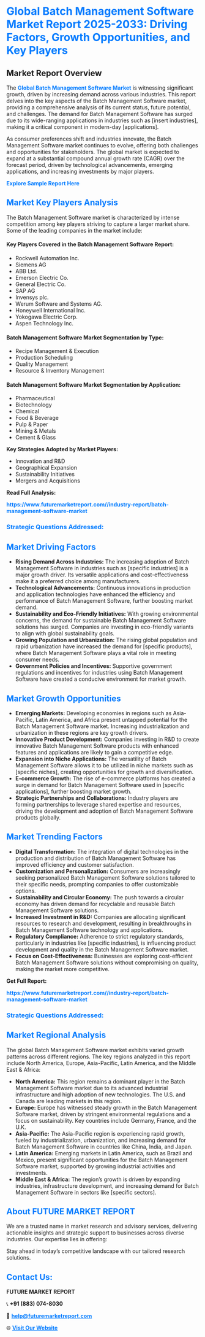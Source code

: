 <h1 style="color: #007BFF;">Global Batch Management Software Market Report 2025-2033: Driving Factors, Growth Opportunities, and Key Players</h1>

<section id="overview">
<h2>Market Report Overview</h2>
<p>The <a href="https://www.futuremarketreport.com//industry-report/batch-management-software-market" style="color: #007BFF; text-decoration: none;"><strong>Global Batch Management Software Market</strong></a> is witnessing significant growth, driven by increasing demand across various industries. This report delves into the key aspects of the Batch Management Software market, providing a comprehensive analysis of its current status, future potential, and challenges. The demand for Batch Management Software has surged due to its wide-ranging applications in industries such as [insert industries], making it a critical component in modern-day [applications].</p>
<p>As consumer preferences shift and industries innovate, the Batch Management Software market continues to evolve, offering both challenges and opportunities for stakeholders. The global market is expected to expand at a substantial compound annual growth rate (CAGR) over the forecast period, driven by technological advancements, emerging applications, and increasing investments by major players.</p>
</section>

<section id="overview">
<p><a href="https://www.futuremarketreport.com//request-sample/reportId=62504" style="color: #007BFF; text-decoration: none;"><strong>Explore Sample Report Here</strong></a></p>
</section>

<section id="key-players">
<h2 style="color: #007BFF;">Market Key Players Analysis</h2>
<p>The Batch Management Software market is characterized by intense competition among key players striving to capture a larger market share. Some of the leading companies in the market include:</p>
<h4>Key Players Covered in the Batch Management Software Report:</h4>
<ul><li>Rockwell Automation Inc.</li><li>Siemens AG</li><li>ABB Ltd.</li><li>Emerson Electric Co.</li><li>General Electric Co.</li><li>SAP AG</li><li>Invensys plc.</li><li>Werum Software and Systems AG.</li><li>Honeywell International Inc.</li><li>Yokogawa Electric Corp.</li><li>Aspen Technology Inc.</li></ul>
<h4>Batch Management Software Market Segmentation by Type:</h4>
<ul><li>Recipe Management &amp; Execution</li><li>Production Scheduling</li><li>Quality Management</li><li>Resource &amp; Inventory Management</li></ul>

<h4>Batch Management Software Market Segmentation by Application:</h4>
<ul><li>Pharmaceutical</li><li>Biotechnology</li><li>Chemical</li><li>Food &amp; Beverage</li><li>Pulp &amp; Paper</li><li>Mining &amp; Metals</li><li>Cement &amp; Glass</li></ul>
<p><strong>Key Strategies Adopted by Market Players:</strong></p>
<ul>
<li>Innovation and R&D</li>
<li>Geographical Expansion</li>
<li>Sustainability Initiatives</li>
<li>Mergers and Acquisitions</li>
</ul>
</section>

<section>
<p><strong>Read Full Analysis: </strong></p><a href="https://www.futuremarketreport.com//industry-report/batch-management-software-market" style="color: #007BFF; text-decoration: none;"><strong>https://www.futuremarketreport.com//industry-report/batch-management-software-market</strong></a>
<h3 style="color: #007BFF;">Strategic Questions Addressed:</h3>
</section>

<section id="driving-factors">
<h2 style="color: #007BFF;">Market Driving Factors</h2>
<ul>
<li><strong>Rising Demand Across Industries:</strong> The increasing adoption of Batch Management Software in industries such as [specific industries] is a major growth driver. Its versatile applications and cost-effectiveness make it a preferred choice among manufacturers.</li>
<li><strong>Technological Advancements:</strong> Continuous innovations in production and application technologies have enhanced the efficiency and performance of Batch Management Software, further boosting market demand.</li>
<li><strong>Sustainability and Eco-Friendly Initiatives:</strong> With growing environmental concerns, the demand for sustainable Batch Management Software solutions has surged. Companies are investing in eco-friendly variants to align with global sustainability goals.</li>
<li><strong>Growing Population and Urbanization:</strong> The rising global population and rapid urbanization have increased the demand for [specific products], where Batch Management Software plays a vital role in meeting consumer needs.</li>
<li><strong>Government Policies and Incentives:</strong> Supportive government regulations and incentives for industries using Batch Management Software have created a conducive environment for market growth.</li>
</ul>
</section>

<section id="growth-opportunities">
<h2 style="color: #007BFF;">Market Growth Opportunities</h2>
<ul>
<li><strong>Emerging Markets:</strong> Developing economies in regions such as Asia-Pacific, Latin America, and Africa present untapped potential for the Batch Management Software market. Increasing industrialization and urbanization in these regions are key growth drivers.</li>
<li><strong>Innovative Product Development:</strong> Companies investing in R&D to create innovative Batch Management Software products with enhanced features and applications are likely to gain a competitive edge.</li>
<li><strong>Expansion into Niche Applications:</strong> The versatility of Batch Management Software allows it to be utilized in niche markets such as [specific niches], creating opportunities for growth and diversification.</li>
<li><strong>E-commerce Growth:</strong> The rise of e-commerce platforms has created a surge in demand for Batch Management Software used in [specific applications], further boosting market growth.</li>
<li><strong>Strategic Partnerships and Collaborations:</strong> Industry players are forming partnerships to leverage shared expertise and resources, driving the development and adoption of Batch Management Software products globally.</li>
</ul>
</section>

<section id="trending-factors">
<h2 style="color: #007BFF;">Market Trending Factors</h2>
<ul>
<li><strong>Digital Transformation:</strong> The integration of digital technologies in the production and distribution of Batch Management Software has improved efficiency and customer satisfaction.</li>
<li><strong>Customization and Personalization:</strong> Consumers are increasingly seeking personalized Batch Management Software solutions tailored to their specific needs, prompting companies to offer customizable options.</li>
<li><strong>Sustainability and Circular Economy:</strong> The push towards a circular economy has driven demand for recyclable and reusable Batch Management Software solutions.</li>
<li><strong>Increased Investment in R&D:</strong> Companies are allocating significant resources to research and development, resulting in breakthroughs in Batch Management Software technology and applications.</li>
<li><strong>Regulatory Compliance:</strong> Adherence to strict regulatory standards, particularly in industries like [specific industries], is influencing product development and quality in the Batch Management Software market.</li>
<li><strong>Focus on Cost-Effectiveness:</strong> Businesses are exploring cost-efficient Batch Management Software solutions without compromising on quality, making the market more competitive.</li>
</ul>
</section>

<section>
<p><strong>Get Full Report: </strong></p><a href="https://www.futuremarketreport.com//industry-report/batch-management-software-market" style="color: #007BFF; text-decoration: none;"><strong>https://www.futuremarketreport.com//industry-report/batch-management-software-market</strong></a>
<h3 style="color: #007BFF;">Strategic Questions Addressed:</h3>
</section>


<section id="regional-analysis">
<h2 style="color: #007BFF;">Market Regional Analysis</h2>
<p>The global Batch Management Software market exhibits varied growth patterns across different regions. The key regions analyzed in this report include North America, Europe, Asia-Pacific, Latin America, and the Middle East & Africa:</p>
<ul>
<li><strong>North America:</strong> This region remains a dominant player in the Batch Management Software market due to its advanced industrial infrastructure and high adoption of new technologies. The U.S. and Canada are leading markets in this region.</li>
<li><strong>Europe:</strong> Europe has witnessed steady growth in the Batch Management Software market, driven by stringent environmental regulations and a focus on sustainability. Key countries include Germany, France, and the U.K.</li>
<li><strong>Asia-Pacific:</strong> The Asia-Pacific region is experiencing rapid growth, fueled by industrialization, urbanization, and increasing demand for Batch Management Software in countries like China, India, and Japan.</li>
<li><strong>Latin America:</strong> Emerging markets in Latin America, such as Brazil and Mexico, present significant opportunities for the Batch Management Software market, supported by growing industrial activities and investments.</li>
<li><strong>Middle East & Africa:</strong> The region’s growth is driven by expanding industries, infrastructure development, and increasing demand for Batch Management Software in sectors like [specific sectors].</li>
</ul>
</section>

<footer>
<h2 style="color: #007BFF;">About FUTURE MARKET REPORT</h2>
<p>We are a trusted name in market research and advisory services, delivering actionable insights and strategic support to businesses across diverse industries. Our expertise lies in offering:</p>

<p>Stay ahead in today’s competitive landscape with our tailored research solutions.</p>

<h2 style="color: #007BFF;">Contact Us:</h2>
<p><strong>FUTURE MARKET REPORT</strong></p>
<p>📞 <strong>+91 (883) 074-8030</strong></p>
<p>📧 <strong><a href="mailto:help@futuremarketreport.com" style="color: #007BFF;">help@futuremarketreport.com</a></strong></p>
<p>🌐 <strong><a href="https://www.futuremarketreport.com/" style="color: #007BFF;">Visit Our Website</a></strong></p>
</footer>